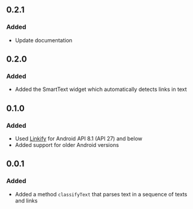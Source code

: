 ## 0.2.1

### Added
* Update documentation

## 0.2.0

### Added
* Added the SmartText widget which automatically detects links in text

## 0.1.0

### Added
* Used [Linkify](https://developer.android.com/reference/android/text/util/Linkify) for Android API 8.1 (API 27) and below
* Added support for older Android versions

## 0.0.1

### Added
* Added a method `classifyText` that parses text in a sequence of texts and links